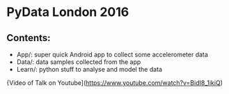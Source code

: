 # PyData London 2016

## Contents:

* App/: super quick Android app to collect some accelerometer data
* Data/: data samples collected from the app
* Learn/: python stuff to analyse and model the data


{Video of Talk on Youtube](https://www.youtube.com/watch?v=BidI8_1ikiQ)
